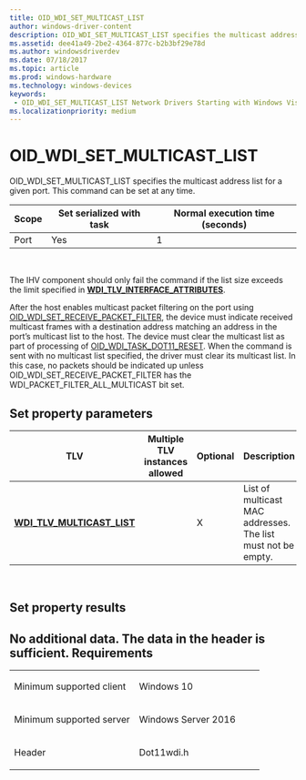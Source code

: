 ```yaml
---
title: OID_WDI_SET_MULTICAST_LIST
author: windows-driver-content
description: OID_WDI_SET_MULTICAST_LIST specifies the multicast address list for a given port. This command can be set at any time.
ms.assetid: dee41a49-2be2-4364-877c-b2b3bf29e78d
ms.author: windowsdriverdev 
ms.date: 07/18/2017 
ms.topic: article 
ms.prod: windows-hardware 
ms.technology: windows-devices 
keywords:
 - OID_WDI_SET_MULTICAST_LIST Network Drivers Starting with Windows Vista
ms.localizationpriority: medium
---
```


# OID\_WDI\_SET\_MULTICAST\_LIST


OID\_WDI\_SET\_MULTICAST\_LIST specifies the multicast address list for a given port. This command can be set at any time.

| Scope | Set serialized with task | Normal execution time (seconds) |
|-------|--------------------------|---------------------------------|
| Port  | Yes                      | 1                               |

 

The IHV component should only fail the command if the list size exceeds the limit specified in [**WDI\_TLV\_INTERFACE\_ATTRIBUTES**](https://msdn.microsoft.com/library/windows/hardware/dn897835).

After the host enables multicast packet filtering on the port using [OID\_WDI\_SET\_RECEIVE\_PACKET\_FILTER](oid-wdi-set-receive-packet-filter.md), the device must indicate received multicast frames with a destination address matching an address in the port’s multicast list to the host. The device must clear the multicast list as part of processing of [OID\_WDI\_TASK\_DOT11\_RESET](oid-wdi-task-dot11-reset.md). When the command is sent with no multicast list specified, the driver must clear its multicast list. In this case, no packets should be indicated up unless OID\_WDI\_SET\_RECEIVE\_PACKET\_FILTER has the WDI\_PACKET\_FILTER\_ALL\_MULTICAST bit set.

## Set property parameters


| TLV                                                              | Multiple TLV instances allowed | Optional | Description                                                  |
|------------------------------------------------------------------|--------------------------------|----------|--------------------------------------------------------------|
| [**WDI\_TLV\_MULTICAST\_LIST**](https://msdn.microsoft.com/library/windows/hardware/dn897849) |                                | X        | List of multicast MAC addresses. The list must not be empty. |

 

## Set property results


No additional data. The data in the header is sufficient.
Requirements
------------

<table>
<colgroup>
<col width="50%" />
<col width="50%" />
</colgroup>
<tbody>
<tr class="odd">
<td><p>Minimum supported client</p></td>
<td><p>Windows 10</p></td>
</tr>
<tr class="even">
<td><p>Minimum supported server</p></td>
<td><p>Windows Server 2016</p></td>
</tr>
<tr class="odd">
<td><p>Header</p></td>
<td>Dot11wdi.h</td>
</tr>
</tbody>
</table>

 

 




